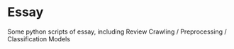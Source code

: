 # Essay
Some python scripts of essay, including Review Crawling / Preprocessing / Classification Models
